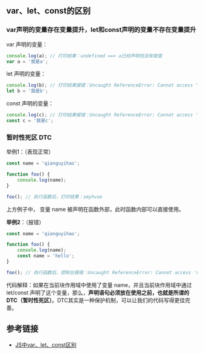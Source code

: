


## var、let、const的区别

### var声明的变量存在变量提升，let和const声明的变量不存在变量提升

var 声明的变量：

```js
console.log(a); // 打印结果：undefined ==> a已经声明但没有赋值
var a = '我是a';
```

let 声明的变量：

```js
console.log(b); // 打印结果报错：Uncaught ReferenceError: Cannot access 'b' before initialization ==> 找不到b这个变量
let b = '我是b';
```

const 声明的变量：

```js
console.log(c); // 打印结果报错：Uncaught ReferenceError: Cannot access 'c' before initialization ==> 找不到c这个变量
const c = '我是c';
```


### 暂时性死区 DTC

举例1：（表现正常）

```js
const name = 'qianguyihao';

function foo() {
    console.log(name);
}

foo(); // 执行函数后，打印结果：smyhvae
```

上方例子中， 变量 name 被声明在函数外部，此时函数内部可以直接使用。

**举例2**：（报错）

```js
const name = 'qianguyihao';

function foo() {
    console.log(name);
    const name = 'hello';
}

foo(); // 执行函数后，控制台报错：Uncaught ReferenceError: Cannot access 'name' before initialization
```

代码解释：如果在当前块作用域中使用了变量 name，并且当前块作用域中通过 let/const 声明了这个变量，那么，**声明语句必须放在使用之前，也就是所谓的 DTC（暂时性死区）**。DTC其实是一种保护机制，可以让我们的代码写得更佳完善。


## 参考链接

- [JS中var、let、const区别](https://juejin.im/post/5e49249be51d4526e651b654)